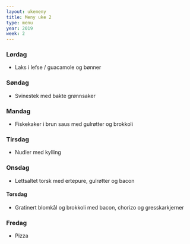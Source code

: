 ```yaml
---
layout: ukemeny
title: Meny uke 2
type: menu
year: 2019
week: 2
---
```


### Lørdag

- Laks i lefse / guacamole og bønner

### Søndag

- Svinestek med bakte grønnsaker

### Mandag

- Fiskekaker i brun saus med gulrøtter og brokkoli

### Tirsdag

- Nudler med kylling

### Onsdag

- Lettsaltet torsk med ertepure, gulrøtter og bacon

#### Torsdag

- Gratinert blomkål og brokkoli med bacon, chorizo og gresskarkjerner

### Fredag

- Pizza